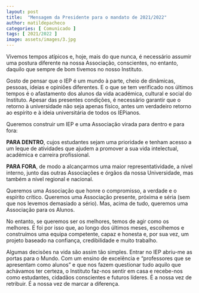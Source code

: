 ```yaml
---
layout: post
title:  "Mensagem da Presidente para o mandato de 2021/2022"
author: matildepacheco
categories: [ Comunicado ]
tags: [ 2021/2022 ]
image: assets/images/3.jpg
---
```

Vivemos tempos atípicos e, hoje, mais do que nunca, é necessário assumir uma postura diferente na nossa Associação, conscientes, no entanto, daquilo que sempre de bom tivemos no nosso Instituto.

Gosto de pensar que o IEP é um mundo à parte, cheio de dinâmicas, pessoas, ideias e opiniões diferentes. E o que se tem verificado nos últimos tempos é o afastamento dos alunos da vida académica, cultural e social do Instituto. Apesar das presentes condições, é necessário garantir que o retorno à universidade não seja apenas físico, antes um verdadeiro retorno ao espírito e à ideia universitária de todos os IEPianos.

Queremos construir um IEP e uma Associação virada para dentro e para fora:

**PARA DENTRO**, cujos estudantes sejam uma prioridade e tenham acesso a um leque de atividades que ajudem a promover a sua vida intelectual, académica e carreira profissional.

**PARA FORA**, de modo a alcançarmos uma maior representatividade, a nível interno, junto das outras Associações e órgãos da nossa Universidade, mas também a nível regional e nacional.

Queremos uma Associação que honre o compromisso, a verdade e o espírito crítico. Queremos uma Associação presente, próxima e séria (sem que nos levemos demasiado a sério). Mas, acima de tudo, queremos uma Associação para os Alunos.

No entanto, se queremos ser os melhores, temos de agir como os melhores. E foi por isso que, ao longo dos últimos meses, escolhemos e construímos uma equipa competente, capaz e honesta e, por sua vez, um projeto baseado na confiança, credibilidade e muito trabalho.

Algumas decisões na vida são assim tão simples. Entrar no IEP abriu-me as portas para o Mundo. Com um ensino de excelência e “professores que se apresentam como alunos” e que nos fazem questionar tudo aquilo que achávamos ter certeza, o Instituto faz-nos sentir em casa e recebe-nos como estudantes, cidadãos conscientes e futuros líderes. É a nossa vez de retribuir. É a nossa vez de marcar a diferença.
